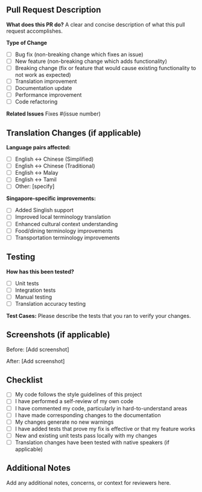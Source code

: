 ## Pull Request Description

**What does this PR do?**
A clear and concise description of what this pull request accomplishes.

**Type of Change**
- [ ] Bug fix (non-breaking change which fixes an issue)
- [ ] New feature (non-breaking change which adds functionality)
- [ ] Breaking change (fix or feature that would cause existing functionality to not work as expected)
- [ ] Translation improvement
- [ ] Documentation update
- [ ] Performance improvement
- [ ] Code refactoring

**Related Issues**
Fixes #(issue number)

## Translation Changes (if applicable)

**Language pairs affected:**
- [ ] English ↔ Chinese (Simplified)
- [ ] English ↔ Chinese (Traditional)
- [ ] English ↔ Malay
- [ ] English ↔ Tamil
- [ ] Other: [specify]

**Singapore-specific improvements:**
- [ ] Added Singlish support
- [ ] Improved local terminology translation
- [ ] Enhanced cultural context understanding
- [ ] Food/dining terminology improvements
- [ ] Transportation terminology improvements

## Testing

**How has this been tested?**
- [ ] Unit tests
- [ ] Integration tests
- [ ] Manual testing
- [ ] Translation accuracy testing

**Test Cases:**
Please describe the tests that you ran to verify your changes.

## Screenshots (if applicable)

Before:
[Add screenshot]

After:
[Add screenshot]

## Checklist

- [ ] My code follows the style guidelines of this project
- [ ] I have performed a self-review of my own code
- [ ] I have commented my code, particularly in hard-to-understand areas
- [ ] I have made corresponding changes to the documentation
- [ ] My changes generate no new warnings
- [ ] I have added tests that prove my fix is effective or that my feature works
- [ ] New and existing unit tests pass locally with my changes
- [ ] Translation changes have been tested with native speakers (if applicable)

## Additional Notes

Add any additional notes, concerns, or context for reviewers here.
